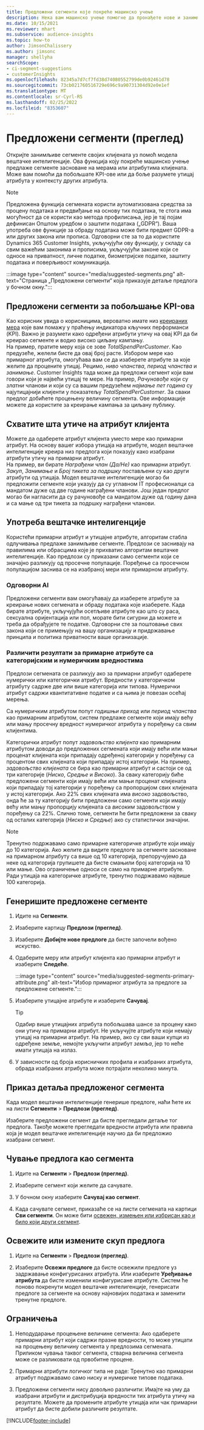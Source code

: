 ```yaml
---
title: Предложени сегменти које покреће машинско учење
description: Нека вам машинско учење помогне да пронађете нове и занимљиве сегменте засноване на атрибутима клијената.
ms.date: 10/15/2021
ms.reviewer: mhart
ms.subservice: audience-insights
ms.topic: how-to
author: JimsonChalissery
ms.author: jimsonc
manager: shellyha
searchScope:
- ci-segment-suggestions
- customerInsights
ms.openlocfilehash: 82345a7d7cf7fd38d74080552799de0b92461d78
ms.sourcegitcommit: 73cb021760516729e696c9a90731304d92e0e1ef
ms.translationtype: MT
ms.contentlocale: sr-Cyrl-RS
ms.lasthandoff: 02/25/2022
ms.locfileid: "8353607"
---
```

# <a name="suggested-segments-preview"></a>Предложени сегменти (преглед)

Откријте занимљиве сегменте својих клијената уз помоћ модела вештачке интелигенције. Ова функција коју покреће машинско учење предлаже сегменте засноване на мерама или атрибутима клијената. Може вам помоћи да побољшате KPI-ове или да боље разумете утицај атрибута у контексту других атрибута. 

> [!NOTE]
> Предложена функција сегмената користи аутоматизована средства за процену података и предвиђање на основу тих података, те стога има могућност да се користи као метода профилисања, јер је тај појам дефинисан Општом уредбом о заштити података („GDPR“). Ваша употреба ове функције за обраду података може бити предмет GDPR-а или других закона или прописа. Одговорни сте за то да користите Dynamics 365 Customer Insights, укључујући ову функцију, у складу са свим важећим законима и прописима, укључујући законе који се односе на приватност, личне податке, биометријске податке, заштиту података и поверљивост комуникација.

:::image type="content" source="media/suggested-segments.png" alt-text="Страница „Предложени сегменти“ која приказује детаље предлога у бочном окну.":::

## <a name="suggested-segments-to-improve-your-kpis"></a>Предложени сегменти за побољшање KPI-ова

Као корисник увида o корисницима, вероватно имате низ [креираних мера](measures.md) које вам помажу у праћењу индикатора кључних перформанси (KPI). Важно је разумети како одређени атрибути утичу на овај KPI да би креирао сегменте и водио високо циљану кампању.   
На пример, пратите меру која се зове *TotalSpendPerCustomer*. Као предузеће, желели бисте да овај број расте. Избором мере као примарног атрибута, омогућава вам се да изаберете атрибуте за које желите да процените утицај. Рецимо, *ниво чланства*, *период чланства* и *занимање*. Customer Insights тада може да предложи сегмент који вам говори који је највећи утицај те мере. На пример, *Рачуновође* који су *златни* чланови и који су са вашим предузећем *најмање пет година* су најутицајнији клијенти у показатељу *TotalSpendPerCustomer*. За сваки предлог добићете процењену величину сегмента. Ове информације можете да користите за креирање кампања за циљану публику.

## <a name="understand-what-influences-a-customer-attribute"></a>Схватите шта утиче на атрибут клијента

Можете да одаберете атрибут клијента уместо мере као примарни атрибут. На основу вашег избора утицаја на атрибуте, модел вештачке интелигенције креира низ предлога који показују како изабрани атрибути утичу на примарни атрибут.   
На пример, ви бирате *Награђени члан (Да/Не)* као примарни атрибут. *Закуп*, *Занимање* и *Број тикета за подршку* постављени су као други атрибути од утицаја. Модел вештачке интелигенције могао би предложити сегменте који указују да су углавном IT професионалци са мандатом дуже од две године награђени чланови. Још један предлог могао би нагласити да су рачуновође са мандатом дуже од годину дана и са мање од три тикета за подршку награђени чланови. 

## <a name="artificial-intelligence-usage"></a>Употреба вештачке интелигенције

Користећи примарни атрибут и утицајне атрибуте, алгоритам стабла одлучивања предлаже занимљиве сегменте. Предлози се заснивају на правилима или обрасцима које је прихватио алгоритам вештачке интелигенције. Као предлози су приказани само сегменти који се значајно разликују од просечне популације. Поређење са просечном популацијом заснива се на изабраној мери или примарном атрибуту.

### <a name="responsible-ai"></a>Одговорни AI

Предложени сегменти вам омогућавају да изаберете атрибуте за креирање нових сегмената и обраду података које изаберете. Када бирате атрибуте, укључујући осетљиве атрибуте као што су раса, сексуална оријентација или пол, морате бити сигурни да можете и треба да обрађујете те податке. Одговорни сте за поштовање свих закона који се примењују на вашу организацију и придржавање принципа и политика приватности ваше организације.

### <a name="different-results-for-primary-attributes-with-categorical-and-numeric-values"></a>Различити резултати за примарне атрибуте са категоријским и нумеричким вредностима

Предлози сегмената се разликују ако за примарни атрибут одаберете нумерички или категорички атрибут. Вредности у категоричком атрибуту садрже две или више категорија или типова. Нумерички атрибут садржи квантитативне податке и са њима је повезан осећај мерења.

Са нумеричким атрибутом попут *годишњи приход* или *период чланства* као примарним атрибутом, систем предлаже сегменте који имају већу или мању просечну вредност нумеричког атрибута у поређењу са свим клијентима.

Категорички атрибут попут *задовољство клијента* као примарним атрибутом доводи до предложених сегмената који имају већи или мањи проценат клијената који припадају одређеној категорији у поређењу са процентом свих клијената који припадају истој категорији. На пример, *задовољство клијената* се бира као примарни атрибут и састоји се од три категорије (*Ниско*, *Средње* и *Високо*). За сваку категорију биће предложени сегменти који имају већи или мањи проценат клијената који припадају тој категорији у поређењу са пропорцијом свих клијената у истој категорији. Ако 22% свих клијената има *високо* задовољство, онда ће за ту категорију бити предложени само сегменти који имају већу или мању пропорцију клијената са *високим* задовољством у поређењу са 22%. Слично томе, сегменти ће бити предложени за сваку од осталих категорија (*Ниско* и *Средње*) ако су статистички значајни.

> [!NOTE]
> Тренутно подржавамо само примарне категоричке атрибуте који имају до 10 категорија. Ако желите да видите предлоге за сегменте засноване на примарном атрибуту са више од 10 категорија, препоручујемо да неке од категорија групишете да бисте смањили број категорија на 10 или мање. Ово ограничење односи се само на примарне атрибуте. Ради утицаја на категоричке атрибуте, тренутно подржавамо највише 100 категорија.

## <a name="generate-suggested-segments"></a>Генеришите предложене сегменте

1. Идите на **Сегменти**.

1. Изаберите картицу **Предлози (преглед)**.

1. Изаберите **Добијте нове предлоге** да бисте започели вођено искуство.

1. Одаберите меру или атрибут клијента као примарни атрибут и изаберите **Следеће**.

   :::image type="content" source="media/suggested-segments-primary-attribute.png" alt-text="Избор примарног атрибута за предлоге за предложене сегменте.":::

1. Изаберите утицајне атрибуте и изаберите **Сачувај**.
   
   > [!TIP]
   > Одабир више утицајних атрибута побољшава шансе за процену како они утичу на примарни атрибут. Не укључујте атрибуте који немају утицај на примарни атрибут. На пример, ако су сви ваши купци из одређене земље, немојте укључити атрибут *земља*, јер то неће имати утицаја на излаз.

1. У зависности од броја корисничких профила и изабраних атрибута, обрада изабраних атрибута може потрајати неколико минута. 

## <a name="view-details-of-a-suggested-segment"></a>Приказ детаља предложеног сегмента

Када модел вештачке интелигенције генерише предлоге, наћи ћете их на листи **Сегменти** > **Предлози (преглед)**.
 
Изаберите предложени сегмент да бисте прегледали детаље тог предлога. Такође можете прегледати вредности атрибута или правила која је модел вештачке интелигенције научио да би предложио изабрани сегмент.

## <a name="save-a-suggestion-as-a-segment"></a>Чување предлога као сегмента

1. Идите на **Сегменти** > **Предлози (преглед)**.

1. Изаберите сегмент који желите да сачувате. 

1. У бочном окну изаберите **Сачувај као сегмент**. 

1. Када сачувате сегмент, приказаће се на листи сегмената на картици **Сви сегменти**. Он може бити [освежен, измењен или избрисан као и било који други сегмент](segments.md).

## <a name="refresh-or-edit-a-set-of-suggestions"></a>Освежите или измените скуп предлога

1. Идите на **Сегменти** > **Предлози (преглед)**.

1. Изаберите **Освежи предлоге** да бисте освежили предлоге уз задржавање конфигурисаних атрибута. Или изаберите **Уређивање атрибута** да бисте изменили конфигурисане атрибуте. Систем ће поново покренути модел вештачке интелигенције, генерисати предлоге за сегменте на основу најновијих података и заменити тренутне предлоге.

## <a name="limitations"></a>Ограничења

1. Неподударање процењене величине сегмента: Ако одаберете примарни атрибут који садржи празне вредности, то може утицати на процењену величину сегмента у предлозима сегмената. Приликом чувања таквог сегмента, стварна величина сегмента може се разликовати од првобитне процене.
 
2. Примарни атрибути логичког типа не раде: Тренутно као примарни атрибут подржавамо само ниску и нумеричке типове података.

3. Предложени сегменти нису довољно различити: Имајте на уму да изабрани атрибути и дистрибуција вредности тих атрибута утичу на резултате. Можете да промените атрибуте утицаја или чак примарни атрибут да бисте добили различите резултате.



[!INCLUDE[footer-include](../includes/footer-banner.md)]